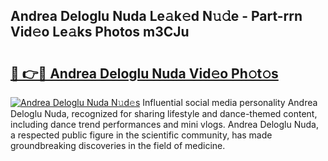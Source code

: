 ## Andrea Deloglu Nuda Le𝚊k𝚎d N𝚞𝚍e - Part-rrn Vid𝚎o Le𝚊ks Photos m3CJu

# <h2><a href="http://fbetigu.evod.top/?m=Andrea+Deloglu+Nuda">🔗 👉🔴 Andrea Deloglu Nuda Vid𝚎o Ph𝚘t𝚘s</a></h2>

[![Andrea Deloglu Nuda N𝚞d𝚎s](https://i.imgur.com/8V9OHl7.gif)](http://fbetigu.evod.top/?m=Andrea+Deloglu+Nuda)
Influential social media personality Andrea Deloglu Nuda, recognized for sharing lifestyle and dance-themed content, including dance trend performances and mini vlogs. Andrea Deloglu Nuda, a respected public figure in the scientific community, has made groundbreaking discoveries in the field of medicine. 
